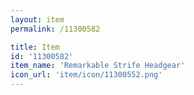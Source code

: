 ```yaml
---
layout: item
permalink: /11300582

title: Item
id: '11300582'
item_name: 'Remarkable Strife Headgear'
icon_url: 'item/icon/11300552.png'
---
```

